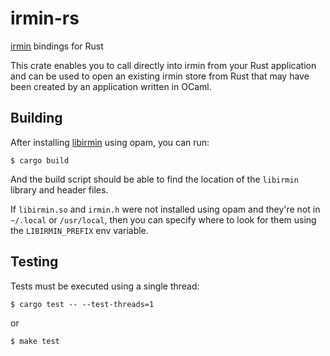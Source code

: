 # irmin-rs

[irmin](https://irmin.org) bindings for Rust

This crate enables you to call directly into irmin from your Rust application and
can be used to open an existing irmin store from Rust that may have been created
by an application written in OCaml.

## Building

After installing [libirmin](https://github.com/mirage/irmin) using opam, you can run:

```
$ cargo build
```

And the build script should be able to find the location of the `libirmin` library and header files.

If `libirmin.so` and `irmin.h` were not installed using opam and they're not in `~/.local` or
`/usr/local`, then you can specify where to look for them using the `LIBIRMIN_PREFIX` env
variable.

## Testing

Tests must be executed using a single thread:

```
$ cargo test -- --test-threads=1
```

or

```
$ make test
```
